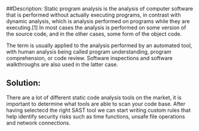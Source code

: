 ##Description:
Static program analysis is the analysis of computer software that is performed without actually 
executing programs, in contrast with dynamic analysis, which is analysis performed on programs 
while they are executing.[1] In most cases the analysis is performed on some version of the source code, 
and in the other cases, some form of the object code.

The term is usually applied to the analysis performed by an automated tool, with human analysis being 
called program understanding, program comprehension, or code review. Software inspections and software 
walkthroughs are also used in the latter case.

## Solution:
There are a lot of different static code analysis tools on the market, it is important to determine
what tools are able to scan your code base. After having selectecd the right SAST tool we can start writing 
custom rules that help identify security risks such as time functions, unsafe file operations and network connections.
